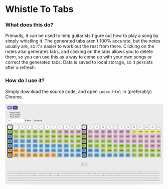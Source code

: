# Whistle To Tabs

### What does this do?

Primarily, it can be used to help guitarists figure out how to play a song by simply whistling it. The generated tabs aren't 100% accurate, but the notes usually are, so it's easier to work out the rest from there. Clicking on the notes also generates tabs, and clicking on the tabs allows you to delete them, so you can use this as a way to come up with your own songs or correct the generated tabs. Data is saved to local storage, so it persists after a refresh.

### How do I use it?

Simply download the source code, and open `index.html` in (preferably) Chrome.

![Screenshot](./screenshot.png)
